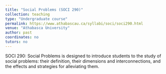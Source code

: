 ```yaml
---
title: "Social Problems (SOCI 290)"
collection: teaching
type: "Undergraduate course"
permalink: https://www.athabascau.ca/syllabi/soci/soci290.html
venue: "Athabasca University"
author: past
coordinates: no
tutors: no
---
```

SOCI 290: Social Problems is designed to introduce students to the study of social problems: their definition, their dimensions and interconnections, and the effects and strategies for alleviating them.
